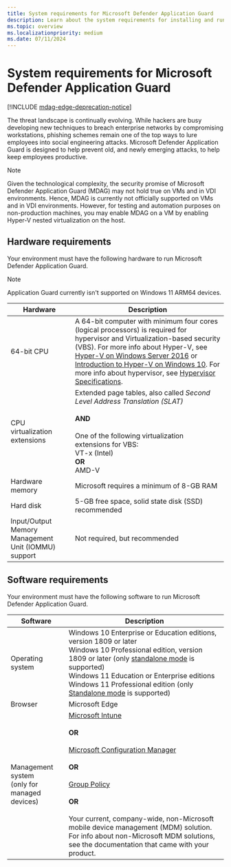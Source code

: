 ```yaml
---
title: System requirements for Microsoft Defender Application Guard
description: Learn about the system requirements for installing and running Microsoft Defender Application Guard.
ms.topic: overview
ms.localizationpriority: medium
ms.date: 07/11/2024
---
```


# System requirements for Microsoft Defender Application Guard

[!INCLUDE [mdag-edge-deprecation-notice](../../../includes/mdag-edge-deprecation-notice.md)]

The threat landscape is continually evolving. While hackers are busy developing new techniques to breach enterprise networks by compromising workstations, phishing schemes remain one of the top ways to lure employees into social engineering attacks. Microsoft Defender Application Guard is designed to help prevent old, and newly emerging attacks, to help keep employees productive.

> [!NOTE]
> Given the technological complexity, the security promise of Microsoft Defender Application Guard (MDAG) may not hold true on VMs and in VDI environments. Hence, MDAG is currently not officially supported on VMs and in VDI environments. However, for testing and automation purposes on non-production machines, you may enable MDAG on a VM by enabling Hyper-V nested virtualization on the host.

## Hardware requirements

Your environment must have the following hardware to run Microsoft Defender Application Guard.

> [!NOTE]
> Application Guard currently isn't supported on Windows 11 ARM64 devices.

| Hardware | Description |
|--------|-----------|
| 64-bit CPU|A 64-bit computer with minimum four cores (logical processors) is required for hypervisor and Virtualization-based security (VBS). For more info about Hyper-V, see [Hyper-V on Windows Server 2016](/windows-server/virtualization/hyper-v/hyper-v-on-windows-server) or [Introduction to Hyper-V on Windows 10](/virtualization/hyper-v-on-windows/about/). For more info about hypervisor, see [Hypervisor Specifications](/virtualization/hyper-v-on-windows/reference/tlfs).|
| CPU virtualization extensions|Extended page tables, also called _Second Level Address Translation (SLAT)_ <br><br> **AND** <br><br> One of the following virtualization extensions for VBS:<br/>VT-x (Intel)<br/>**OR**<br/>AMD-V |
| Hardware memory | Microsoft requires a minimum of 8-GB RAM |
| Hard disk | 5-GB free space, solid state disk (SSD) recommended |
| Input/Output Memory Management Unit (IOMMU) support| Not required, but recommended |

## Software requirements

  Your environment must have the following software to run Microsoft Defender Application Guard.

| Software | Description |
|--------|-----------|
| Operating system | Windows 10 Enterprise or Education editions, version 1809 or later <br/> Windows 10 Professional edition, version 1809 or later (only [standalone mode](/windows/security/application-security/application-isolation/microsoft-defender-application-guard/install-md-app-guard#standalone-mode) is supported)  <br/> Windows 11 Education or Enterprise editions <br/> Windows 11 Professional edition (only [Standalone mode](/windows/security/application-security/application-isolation/microsoft-defender-application-guard/install-md-app-guard#standalone-mode) is supported) |
| Browser | Microsoft Edge |
| Management system <br> (only for managed devices)| [Microsoft Intune](/intune/) <br><br> **OR** <br><br> [Microsoft Configuration Manager](/configmgr/) <br><br> **OR** <br><br> [Group Policy](/previous-versions/windows/it-pro/windows-server-2008-R2-and-2008/cc753298(v=ws.11)) <br><br> **OR** <br><br>Your current, company-wide, non-Microsoft mobile device management (MDM) solution. For info about non-Microsoft MDM solutions, see the documentation that came with your product. |

